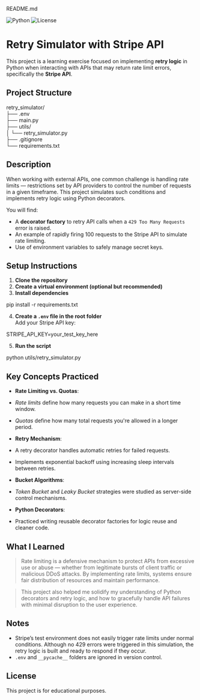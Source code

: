 README.md  

![Python](https://img.shields.io/badge/python-3.10%2B-blue)
![License](https://img.shields.io/badge/license-MIT-green)

# Retry Simulator with Stripe API

This project is a learning exercise focused on implementing **retry logic** in Python when interacting with APIs that may return rate limit errors, specifically the **Stripe API**.

## Project Structure

retry_simulator/   
├── .env   
├── main.py   
├── utils/   
│   └── retry_simulator.py   
├── .gitignore   
└── requirements.txt  

## Description

When working with external APIs, one common challenge is handling rate limits — restrictions set by API providers to control the number of requests in a given timeframe. This project simulates such conditions and implements retry logic using Python decorators.

You will find:
- A **decorator factory** to retry API calls when a `429 Too Many Requests` error is raised.
- An example of rapidly firing 100 requests to the Stripe API to simulate rate limiting.
- Use of environment variables to safely manage secret keys.

## Setup Instructions

1. **Clone the repository**  
2. **Create a virtual environment (optional but recommended)**  
3. **Install dependencies**

pip install -r requirements.txt

4. **Create a `.env` file in the root folder**  
Add your Stripe API key:

STRIPE_API_KEY=your_test_key_here

5. **Run the script**

python utils/retry_simulator.py

## Key Concepts Practiced

- **Rate Limiting vs. Quotas**:
- *Rate limits* define how many requests you can make in a short time window.
- *Quotas* define how many total requests you're allowed in a longer period.

- **Retry Mechanism**:
- A retry decorator handles automatic retries for failed requests.
- Implements exponential backoff using increasing sleep intervals between retries.

- **Bucket Algorithms**:
- *Token Bucket* and *Leaky Bucket* strategies were studied as server-side control mechanisms.

- **Python Decorators**:
- Practiced writing reusable decorator factories for logic reuse and cleaner code.

## What I Learned

> Rate limiting is a defensive mechanism to protect APIs from excessive use or abuse — whether from legitimate bursts of client traffic or malicious DDoS attacks. By implementing rate limits, systems ensure fair distribution of resources and maintain performance.

> This project also helped me solidify my understanding of Python decorators and retry logic, and how to gracefully handle API failures with minimal disruption to the user experience.

## Notes

- Stripe’s test environment does not easily trigger rate limits under normal conditions. Although no 429 errors were triggered in this simulation, the retry logic is built and ready to respond if they occur.
- `.env` and `__pycache__` folders are ignored in version control.

## License

This project is for educational purposes.


